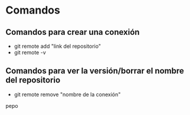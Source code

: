 # Comandos

## Comandos para crear una conexión

- git remote add "link del repositorio"
- git remote -v

## Comandos para ver la versión/borrar el nombre del repositorio

- git remote remove "nombre de la conexión"

pepo